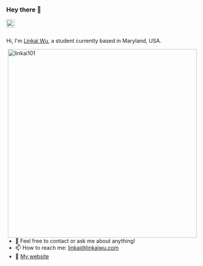### Hey there 👋
<a href="https://www.linkedin.com/in/linkaiwu/">
  <img align="left" alt="Linkai's LinkedIn" width="22px" src="https://upload.wikimedia.org/wikipedia/commons/thumb/8/81/LinkedIn_icon.svg/2048px-LinkedIn_icon.svg.png" />
</a>

<br />
<br />

Hi, I'm [Linkai Wu](https://linkaiwu.com/), a student currently based in Maryland, USA.

<img align="right" src="https://github-readme-stats.vercel.app/api?username=linkai101&show_icons=true&theme=buefy" alt="linkai101" width="500" mb="12px" />

- 💬 Feel free to contact or ask me about anything!
- 📫 How to reach me: [linkai@linkaiwu.com](mailto:linkai@linkaiwu.com)
- 📝 [My website](https://linkaiwu.com)
